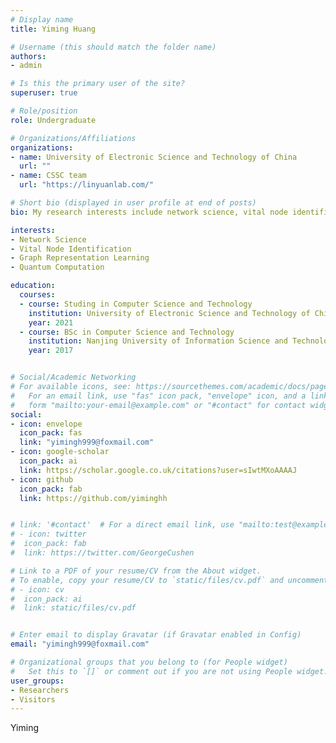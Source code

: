 ```yaml
---
# Display name
title: Yiming Huang

# Username (this should match the folder name)
authors:
- admin

# Is this the primary user of the site?
superuser: true

# Role/position
role: Undergraduate

# Organizations/Affiliations
organizations:
- name: University of Electronic Science and Technology of China 
  url: ""
- name: CSSC team
  url: "https://linyuanlab.com/"

# Short bio (displayed in user profile at end of posts)
bio: My research interests include network science, vital node identification, and graph learning.

interests:
- Network Science
- Vital Node Identification
- Graph Representation Learning
- Quantum Computation

education:
  courses:
  - course: Studing in Computer Science and Technology
    institution: University of Electronic Science and Technology of China (UESTC)
    year: 2021
  - course: BSc in Computer Science and Technology
    institution: Nanjing University of Information Science and Technology (NUIST)
    year: 2017


# Social/Academic Networking
# For available icons, see: https://sourcethemes.com/academic/docs/page-builder/#icons
#   For an email link, use "fas" icon pack, "envelope" icon, and a link in the
#   form "mailto:your-email@example.com" or "#contact" for contact widget.
social:
- icon: envelope
  icon_pack: fas
  link: "yimingh999@foxmail.com"
- icon: google-scholar
  icon_pack: ai
  link: https://scholar.google.co.uk/citations?user=sIwtMXoAAAAJ
- icon: github
  icon_pack: fab
  link: https://github.com/yiminghh


# link: '#contact'  # For a direct email link, use "mailto:test@example.org".
# - icon: twitter
#  icon_pack: fab
#  link: https://twitter.com/GeorgeCushen

# Link to a PDF of your resume/CV from the About widget.
# To enable, copy your resume/CV to `static/files/cv.pdf` and uncomment the lines below.
# - icon: cv
#  icon_pack: ai
#  link: static/files/cv.pdf


# Enter email to display Gravatar (if Gravatar enabled in Config)
email: "yimingh999@foxmail.com"

# Organizational groups that you belong to (for People widget)
#   Set this to `[]` or comment out if you are not using People widget.
user_groups:
- Researchers
- Visitors
---
```

Yiming
<div style='display: none'> Nelson Bighetti is a professor of artificial intelligence at the Stanford AI Lab. His research interests include distributed robotics, mobile computing and programmable matter. He leads the Robotic Neurobiology group, which develops self-reconfiguring robots, systems of self-organizing robots, and mobile sensor networks.

<div style='display: none'> Lorem ipsum dolor sit amet, consectetur adipiscing elit. Sed neque elit, tristique placerat feugiat ac, facilisis vitae arcu. Proin eget egestas augue. Praesent ut sem nec arcu pellentesque aliquet. Duis dapibus diam vel metus tempus vulputate.
